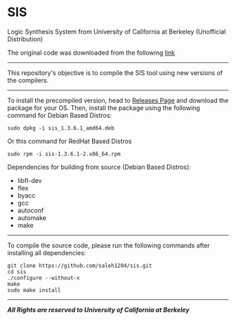 # SIS 
Logic Synthesis System from University of California at Berkeley (Unofficial Distribution)

The original code was downloaded from the following [link](https://ptolemy.berkeley.edu/projects/embedded/Alumni/pchong/sis/)

***
This repository's objective is to compile the SIS tool using new versions of the compilers.

***
To install the precompiled version, head to [Releases Page](https://github.com/saleh1204/sis/releases) and download the package for your OS. Then, install the package using the following command for Debian Based Distros:
```
sudo dpkg -i sis_1.3.6.1_amd64.deb
```
Or this command for RedHat Based Distros
```
sudo rpm -i sis-1.3.6.1-2.x86_64.rpm
```


Dependencies for building from source (Debian Based Distros):
* libfl-dev
* flex 
* byacc 
* gcc
* autoconf
* automake
* make


***
To compile the source code, please run the following commands after installing all dependencies:

```
git clone https://github.com/saleh1204/sis.git
cd sis 
./configure --without-x
make 
sudo make install 

```


***

**_All Rights are reserved to University of California at Berkeley_**
